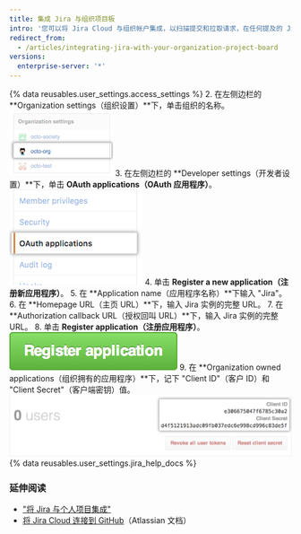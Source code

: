 ```yaml
---
title: 集成 Jira 与组织项目板
intro: '您可以将 Jira Cloud 与组织帐户集成，以扫描提交和拉取请求，在任何提及的 Jira 议题中创建相关的元数据和超链接。'
redirect_from:
  - /articles/integrating-jira-with-your-organization-project-board
versions:
  enterprise-server: '*'
---
```


{% data reusables.user_settings.access_settings %}
2. 在左侧边栏的 **Organization settings（组织设置）**下，单击组织的名称。 ![侧边栏组织名称](/assets/images/help/settings/organization-settings-from-sidebar.png)
3. 在左侧边栏的 **Developer settings（开发者设置）**下，单击 **OAuth applications（OAuth 应用程序）**。 ![左侧边栏中的 OAuth 应用程序选项卡](/assets/images/help/organizations/org-oauth-applications-ghe.png)
4. 单击 **Register a new application（注册新应用程序）**。
5. 在 **Application name（应用程序名称）**下输入 "Jira"。
6. 在 **Homepage URL（主页 URL）**下，输入 Jira 实例的完整 URL。
7. 在 **Authorization callback URL（授权回叫 URL）**下，输入 Jira 实例的完整 URL。
8. 单击 **Register application（注册应用程序）**。 ![注册应用程序按钮](/assets/images/help/oauth/register-application-button.png)
9. 在 **Organization owned applications（组织拥有的应用程序）**下，记下 "Client ID"（客户 ID）和 "Client Secret"（客户端密钥）值。 ![客户端 ID 和客户端密码](/assets/images/help/oauth/client-id-and-secret.png)
{% data reusables.user_settings.jira_help_docs %}

### 延伸阅读

- ["将 Jira 与个人项目集成"](/articles/integrating-jira-with-your-personal-projects)
- <a href="https://confluence.atlassian.com/adminjiracloud/connect-jira-cloud-to-github-814188429.html" data-proofer-ignore>将 Jira Cloud 连接到 GitHub</a>（Atlassian 文档）
